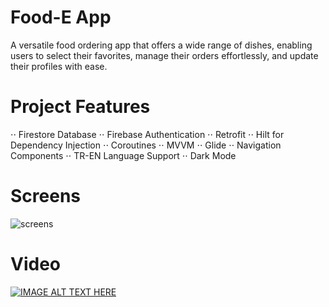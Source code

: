 # Food-E App
A versatile food ordering app that offers a wide range of dishes, enabling users to select their favorites, manage their orders effortlessly, and update their profiles with ease.

# Project Features
⋅⋅ Firestore Database
⋅⋅ Firebase Authentication
⋅⋅ Retrofit
⋅⋅ Hilt for Dependency Injection
⋅⋅ Coroutines
⋅⋅ MVVM
⋅⋅ Glide
⋅⋅ Navigation Components
⋅⋅ TR-EN Language Support
⋅⋅ Dark Mode

# Screens
![screens](https://github.com/user-attachments/assets/d47802a7-90cb-44a3-ba8e-9add02bb75a0)

# Video
[![IMAGE ALT TEXT HERE](http://img.youtube.com/vi/owq384AmhcQ/0.jpg)](http://www.youtube.com/watch?v=owq384AmhcQ)
